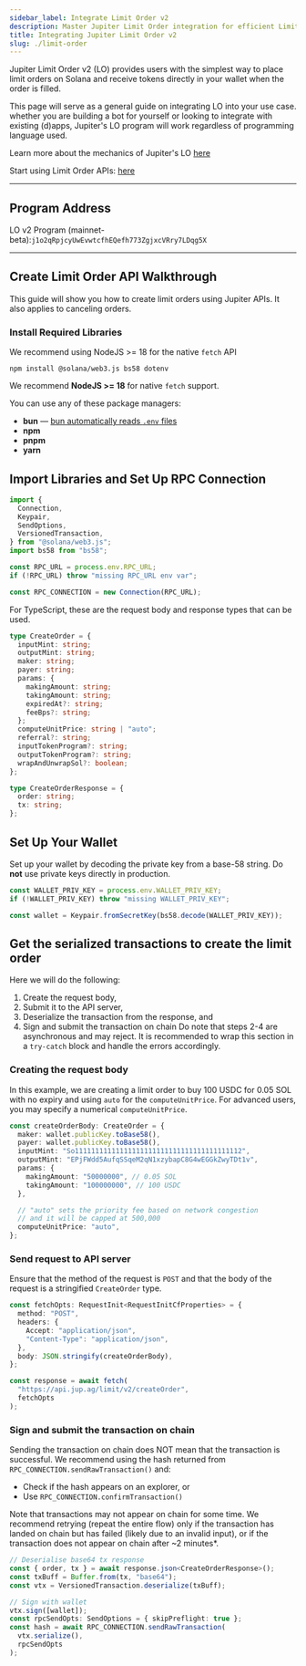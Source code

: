 ```yaml
---
sidebar_label: Integrate Limit Order v2
description: Master Jupiter Limit Order integration for efficient Limit Orders on Solana.
title: Integrating Jupiter Limit Order v2
slug: ./limit-order
---
```


Jupiter Limit Order v2 (LO) provides users with the simplest way to place limit orders on Solana and receive tokens directly in your wallet when the order is filled.

This page will serve as a general guide on integrating LO into your use case. whether you are building a bot for yourself or looking to integrate with existing (d)apps, Jupiter's LO program will work regardless of programming language used.

Learn more about the mechanics of Jupiter's LO [here](https://station.jup.ag/guides/limit-order/how-lo-work)

Start using Limit Order APIs: [here](../limit-order/limit-order-api)

---

## Program Address

LO v2 Program (mainnet-beta):`j1o2qRpjcyUwEvwtcfhEQefh773ZgjxcVRry7LDqg5X`

---

## Create Limit Order API Walkthrough

This guide will show you how to create limit orders using Jupiter APIs. It also applies to canceling orders.

### Install Required Libraries

We recommend using NodeJS >= 18 for the native `fetch` API

```
npm install @solana/web3.js bs58 dotenv
```

We recommend **NodeJS >= 18** for native `fetch` support.

You can use any of these package managers:

- **bun** — [bun automatically reads `.env` files](https://bun.sh/docs/runtime/env)
- **npm**  
- **pnpm**  
- **yarn**

## Import Libraries and Set Up RPC Connection

```typescript
import {
  Connection,
  Keypair,
  SendOptions,
  VersionedTransaction,
} from "@solana/web3.js";
import bs58 from "bs58";

const RPC_URL = process.env.RPC_URL;
if (!RPC_URL) throw "missing RPC_URL env var";

const RPC_CONNECTION = new Connection(RPC_URL);
```

For TypeScript, these are the request body and response types that can be used.

```typescript
type CreateOrder = {
  inputMint: string;
  outputMint: string;
  maker: string;
  payer: string;
  params: {
    makingAmount: string;
    takingAmount: string;
    expiredAt?: string;
    feeBps?: string;
  };
  computeUnitPrice: string | "auto";
  referral?: string;
  inputTokenProgram?: string;
  outputTokenProgram?: string;
  wrapAndUnwrapSol?: boolean;
};

type CreateOrderResponse = {
  order: string;
  tx: string;
};
```

## Set Up Your Wallet

Set up your wallet by decoding the private key from a base-58 string.
Do **not** use private keys directly in production.

```typescript
const WALLET_PRIV_KEY = process.env.WALLET_PRIV_KEY;
if (!WALLET_PRIV_KEY) throw "missing WALLET_PRIV_KEY";

const wallet = Keypair.fromSecretKey(bs58.decode(WALLET_PRIV_KEY));
```

## Get the serialized transactions to create the limit order

Here we will do the following:

1. Create the request body,
2. Submit it to the API server,
3. Deserialize the transaction from the response, and
4. Sign and submit the transaction on chain
Do note that steps 2-4 are asynchronous and may reject. It is recommended to wrap this section in a `try-catch` block and handle the errors accordingly.

### Creating the request body

In this example, we are creating a limit order to buy 100 USDC for 0.05 SOL with no expiry and using `auto` for the `computeUnitPrice`. For advanced users, you may specify a numerical `computeUnitPrice`.

```typescript
const createOrderBody: CreateOrder = {
  maker: wallet.publicKey.toBase58(),
  payer: wallet.publicKey.toBase58(),
  inputMint: "So11111111111111111111111111111111111111112",
  outputMint: "EPjFWdd5AufqSSqeM2qN1xzybapC8G4wEGGkZwyTDt1v",
  params: {
    makingAmount: "50000000", // 0.05 SOL
    takingAmount: "100000000", // 100 USDC
  },

  // "auto" sets the priority fee based on network congestion
  // and it will be capped at 500,000
  computeUnitPrice: "auto",
};
```

### Send request to API server

Ensure that the method of the request is `POST` and that the body of the request is a stringified `CreateOrder` type.

```typescript
const fetchOpts: RequestInit<RequestInitCfProperties> = {
  method: "POST",
  headers: {
    Accept: "application/json",
    "Content-Type": "application/json",
  },
  body: JSON.stringify(createOrderBody),
};

const response = await fetch(
  "https://api.jup.ag/limit/v2/createOrder",
  fetchOpts
);
```

### Sign and submit the transaction on chain

Sending the transaction on chain does NOT mean that the transaction is successful. We recommend using the hash returned from `RPC_CONNECTION.sendRawTransaction()` and:

- Check if the hash appears on an explorer, or
- Use `RPC_CONNECTION.confirmTransaction()`

Note that transactions may not appear on chain for some time. We recommend retrying (repeat the entire flow) only if the transaction has landed on chain but has failed (likely due to an invalid input), or if the transaction does not appear on chain after ~2 minutes*.

```typescript
// Deserialise base64 tx response
const { order, tx } = await response.json<CreateOrderResponse>();
const txBuff = Buffer.from(tx, "base64");
const vtx = VersionedTransaction.deserialize(txBuff);

// Sign with wallet
vtx.sign([wallet]);
const rpcSendOpts: SendOptions = { skipPreflight: true };
const hash = await RPC_CONNECTION.sendRawTransaction(
  vtx.serialize(),
  rpcSendOpts
);
```
